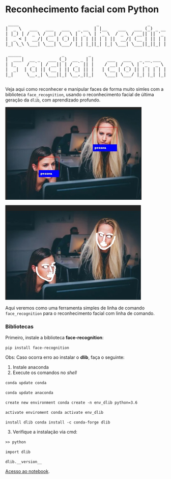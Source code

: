 # Reconhecimento facial com Python

<pre>
 ____                             _                  _                          _             
|  _ \   ___   ___   ___   _ __  | |__    ___   ___ (_) _ __ ___    ___  _ __  | |_   ___     
| |_) | / _ \ / __| / _ \ | '_ \ | '_ \  / _ \ / __|| || '_ ` _ \  / _ \| '_ \ | __| / _ \    
|  _ < |  __/| (__ | (_) || | | || | | ||  __/| (__ | || | | | | ||  __/| | | || |_ | (_) |   
|_| \_\ \___| \___| \___/ |_| |_||_| |_| \___| \___||_||_| |_| |_| \___||_| |_| \__| \___/    
                                                                                              
 _____               _         _                                ____          _    _                   
|  ___|  __ _   ___ (_)  __ _ | |     ___   ___   _ __ ___     |  _ \  _   _ | |_ | |__    ___   _ __  
| |_    / _` | / __|| | / _` || |    / __| / _ \ | '_ ` _ \    | |_) || | | || __|| '_ \  / _ \ | '_ \ 
|  _|  | (_| || (__ | || (_| || |   | (__ | (_) || | | | | |   |  __/ | |_| || |_ | | | || (_) || | | |
|_|     \__,_| \___||_| \__,_||_|    \___| \___/ |_| |_| |_|   |_|     \__, | \__||_| |_| \___/ |_| |_|
                                                                       |___/                           
</pre>

Veja aqui como reconhecer e manipular faces de forma muito simles com a biblioteca ```face_recognition```, usando o reconhecimento facial de última geração da ```dlib```, com aprendizado profundo.

![Imagem1](https://github.com/lisaterumi/reconhecimento-facial-python/raw/f2fa00f6514e50f540101a0be2959faeed7826ac/img/nova_imagem.jpg)

![Imagem2](https://github.com/lisaterumi/reconhecimento-facial-python/raw/f2fa00f6514e50f540101a0be2959faeed7826ac/img/nova_imagem2.jpg)

Aqui veremos como uma ferramenta simples de linha de comando ```face_recognition``` para o reconhecimento facial com linha de comando. 

### Bibliotecas

Primeiro, instale a biblioteca **face-recognition**:

```pip install face-recognition```

Obs: Caso ocorra erro ao instalar o **dlib**, faça o seguinte:

1. Instale anaconda
2. Execute os comandos no *shell*

```conda update conda```

```conda update anaconda```

```create new environment conda create -n env_dlib python=3.6```

```activate enviroment conda activate env_dlib```

```install dlib conda install -c conda-forge dlib```

3. Verifique a instalação via cmd:

```>> python```

```import dlib```

```dlib.__version__```

[Acesso ao notebook](https://github.com/lisaterumi/reconhecimento-facial-python/blob/main/reconhecimento-facial-python.ipynb).


